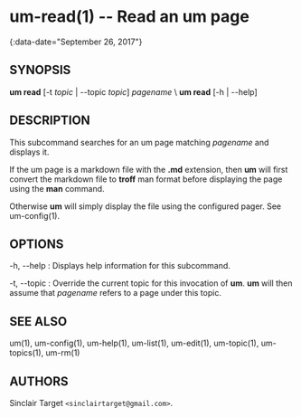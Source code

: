 # um-read(1) -- Read an um page
{:data-date="September 26, 2017"}

## SYNOPSIS
**um read** [-t *topic* | --topic *topic*] *pagename* \\
**um read** [-h \| --help]

## DESCRIPTION
This subcommand searches for an um page matching *pagename* and displays it.

If the um page is a markdown file with the **.md** extension, then **um** will
first convert the markdown file to **troff** man format before displaying the
page using the **man** command.

Otherwise **um** will simply display the file using the configured pager. See
um-config(1).

## OPTIONS
-h, --help
: Displays help information for this subcommand.

-t, --topic
: Override the current topic for this invocation of **um**. **um** will then
assume that *pagename* refers to a page under this topic.

## SEE ALSO
um(1), um-config(1), um-help(1), um-list(1), um-edit(1), um-topic(1),
um-topics(1), um-rm(1)

## AUTHORS
Sinclair Target `<sinclairtarget@gmail.com>`.

